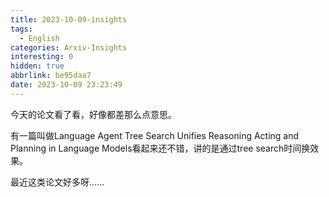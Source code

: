```yaml
---
title: 2023-10-09-insights
tags:
  - English
categories: Arxiv-Insights
interesting: 0
hidden: true
abbrlink: be95daa7
date: 2023-10-09 23:23:49
---
```


今天的论文看了看，好像都差那么点意思。

有一篇叫做Language Agent Tree Search Unifies Reasoning Acting and Planning in Language Models看起来还不错，讲的是通过tree search时间换效果。

最近这类论文好多呀……
